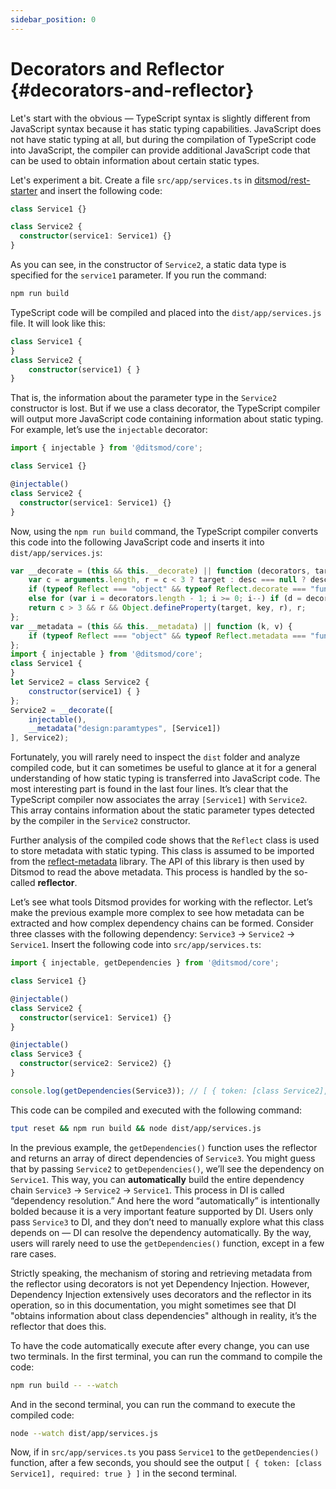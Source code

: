 ```yaml
---
sidebar_position: 0
---
```


# Decorators and Reflector {#decorators-and-reflector}

Let's start with the obvious — TypeScript syntax is slightly different from JavaScript syntax because it has static typing capabilities. JavaScript does not have static typing at all, but during the compilation of TypeScript code into JavaScript, the compiler can provide additional JavaScript code that can be used to obtain information about certain static types.

Let's experiment a bit. Create a file `src/app/services.ts` in [ditsmod/rest-starter][101] and insert the following code:

```ts
class Service1 {}

class Service2 {
  constructor(service1: Service1) {}
}
```

As you can see, in the constructor of `Service2`, a static data type is specified for the `service1` parameter. If you run the command:

```bash
npm run build
```

TypeScript code will be compiled and placed into the `dist/app/services.js` file. It will look like this:

```ts
class Service1 {
}
class Service2 {
    constructor(service1) { }
}
```

That is, the information about the parameter type in the `Service2` constructor is lost. But if we use a class decorator, the TypeScript compiler will output more JavaScript code containing information about static typing. For example, let’s use the `injectable` decorator:

```ts {1,5}
import { injectable } from '@ditsmod/core';

class Service1 {}

@injectable()
class Service2 {
  constructor(service1: Service1) {}
}
```

Now, using the `npm run build` command, the TypeScript compiler converts this code into the following JavaScript code and inserts it into `dist/app/services.js`:

```js {18}
var __decorate = (this && this.__decorate) || function (decorators, target, key, desc) {
    var c = arguments.length, r = c < 3 ? target : desc === null ? desc = Object.getOwnPropertyDescriptor(target, key) : desc, d;
    if (typeof Reflect === "object" && typeof Reflect.decorate === "function") r = Reflect.decorate(decorators, target, key, desc);
    else for (var i = decorators.length - 1; i >= 0; i--) if (d = decorators[i]) r = (c < 3 ? d(r) : c > 3 ? d(target, key, r) : d(target, key)) || r;
    return c > 3 && r && Object.defineProperty(target, key, r), r;
};
var __metadata = (this && this.__metadata) || function (k, v) {
    if (typeof Reflect === "object" && typeof Reflect.metadata === "function") return Reflect.metadata(k, v);
};
import { injectable } from '@ditsmod/core';
class Service1 {
}
let Service2 = class Service2 {
    constructor(service1) { }
};
Service2 = __decorate([
    injectable(),
    __metadata("design:paramtypes", [Service1])
], Service2);
```

Fortunately, you will rarely need to inspect the `dist` folder and analyze compiled code, but it can sometimes be useful to glance at it for a general understanding of how static typing is transferred into JavaScript code. The most interesting part is found in the last four lines. It’s clear that the TypeScript compiler now associates the array `[Service1]` with `Service2`. This array contains information about the static parameter types detected by the compiler in the `Service2` constructor.

Further analysis of the compiled code shows that the `Reflect` class is used to store metadata with static typing. This class is assumed to be imported from the [reflect-metadata][13] library. The API of this library is then used by Ditsmod to read the above metadata. This process is handled by the so-called **reflector**.

Let’s see what tools Ditsmod provides for working with the reflector. Let’s make the previous example more complex to see how metadata can be extracted and how complex dependency chains can be formed. Consider three classes with the following dependency: `Service3` -> `Service2` -> `Service1`. Insert the following code into `src/app/services.ts`:

```ts
import { injectable, getDependencies } from '@ditsmod/core';

class Service1 {}

@injectable()
class Service2 {
  constructor(service1: Service1) {}
}

@injectable()
class Service3 {
  constructor(service2: Service2) {}
}

console.log(getDependencies(Service3)); // [ { token: [class Service2], required: true } ]
```

This code can be compiled and executed with the following command:

```bash
tput reset && npm run build && node dist/app/services.js
```

In the previous example, the `getDependencies()` function uses the reflector and returns an array of direct dependencies of `Service3`. You might guess that by passing `Service2` to `getDependencies()`, we’ll see the dependency on `Service1`. This way, you can **automatically** build the entire dependency chain `Service3` -> `Service2` -> `Service1`. This process in DI is called “dependency resolution.” And here the word “automatically” is intentionally bolded because it is a very important feature supported by DI. Users only pass `Service3` to DI, and they don’t need to manually explore what this class depends on — DI can resolve the dependency automatically. By the way, users will rarely need to use the `getDependencies()` function, except in a few rare cases.

Strictly speaking, the mechanism of storing and retrieving metadata from the reflector using decorators is not yet Dependency Injection. However, Dependency Injection extensively uses decorators and the reflector in its operation, so in this documentation, you might sometimes see that DI "obtains information about class dependencies" although in reality, it’s the reflector that does this.

To have the code automatically execute after every change, you can use two terminals. In the first terminal, you can run the command to compile the code:

```bash
npm run build -- --watch
```

And in the second terminal, you can run the command to execute the compiled code:

```bash
node --watch dist/app/services.js
```

Now, if in `src/app/services.ts` you pass `Service1` to the `getDependencies()` function, after a few seconds, you should see the output `[ { token: [class Service1], required: true } ]` in the second terminal.


[13]: https://github.com/ditsmod/ditsmod/blob/core-2.54.0/packages/core/package.json#L53

[101]: ../../#installation
